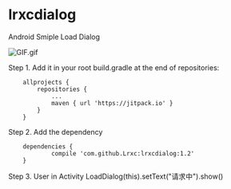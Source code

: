 # lrxcdialog
Android Smiple Load Dialog

![GIF.gif](http://upload-images.jianshu.io/upload_images/2803682-e5b60c6a49471862.gif?imageMogr2/auto-orient/strip%7CimageView2/2/w/1240)


Step 1.  Add it in your root build.gradle at the end of repositories:
```
	allprojects {
		repositories {
			...
			maven { url 'https://jitpack.io' }
		}
	}
```
  
  Step 2. Add the dependency
```                        
	dependencies {
	        compile 'com.github.Lrxc:lrxcdialog:1.2'
	}
``` 
  Step 3. User in Activity
	LoadDialog(this).setText("请求中").show()
